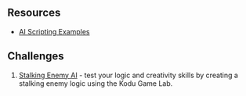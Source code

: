 ## Resources
* [AI Scripting Examples](http://rfactory.org/aiscriptex.html)

## Challenges
1. [Stalking Enemy AI](https://github.com/it227-2014/ai/blob/master/challenge%231.md) - test your logic and creativity skills by creating a stalking enemy logic using the Kodu Game Lab.
